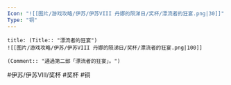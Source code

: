 ```yaml
---
Icon: "![[图片/游戏攻略/伊苏/伊苏VIII 丹娜的陨涕日/奖杯/漂流者的狂宴.png|30]]"
Type: "铜"
---
```

```ad-common-bronze-trophy
title: (Title:: "漂流者的狂宴")
![[图片/游戏攻略/伊苏/伊苏VIII 丹娜的陨涕日/奖杯/漂流者的狂宴.png|100]]

(Comment:: "通過第二部「漂流者的狂宴」。")
```

#伊苏/伊苏VIII/奖杯 #奖杯 #铜
